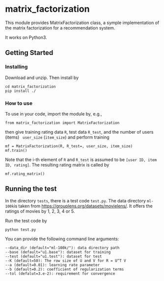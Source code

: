 # matrix_factorization
This module provides MatrixFactorization class, a symple implementation of the matrix factorization for a recommendation system.

It works on Python3.

## Getting Started

### Installing

Download and unzip. Then install by
```
cd matrix_factorization
pip install ./
```

### How to use
To use in your code, import the module by, e.g., 
```
from matrix_factorization import MatrixFactorization
```
then give training rating data ```R```, test data ```R_test```, 
and the number of users (items) ``` user_size``` (```item_size```) and perform training
```
mf = MatrixFactorization(R, R_test=, user_size, item_size)
mf.train()
```
Note that the i-th element of ```R``` and ```R_test``` is assumed to be ```[user ID, item ID, rating]```.
The resulting rating matrix is called by
```
mf.rating_matrix()
```

## Running the test

In the directory ```tests```, there is a test code ```test.py```.
The data directory ```ml-100k```is taken from https://grouplens.org/datasets/movielens/.
It offers the ratings of movies by 1, 2, 3, 4 or 5.

Run the test code by
```
python test.py
```
You can provide the following command line arguments:
```
--data_dir (default="ml-100k/"): data directory path
--base (default="u1.base"): dataset for training
--test (default="u1.test"): dataset for test
--K (default=50): The row size of U and V for R = U^T V
--a (default=0.01): learning rate parameter
--b (default=0.2): coefficient of regularization terms
--tol (defalut=3.e-2): requirement for convergence
```


